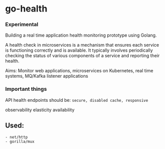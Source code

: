 # go-health

### Experimental

Building a real time application health monitoring prototype using Golang.


A health check in microservices is a mechanism that ensures each service is functioning correctly and is available. It typically involves periodically checking the status of various components of a service and reporting their health.


Aims:
Monitor web applications, microservices on Kubernetes, real time systems, MQ/Kafka listener applications

### Important things
API health endpoints should be: `secure, disabled cache, responsive`

observability
elasticity
availability


## Used:
    - net/http
    - gorilla/mux
    
